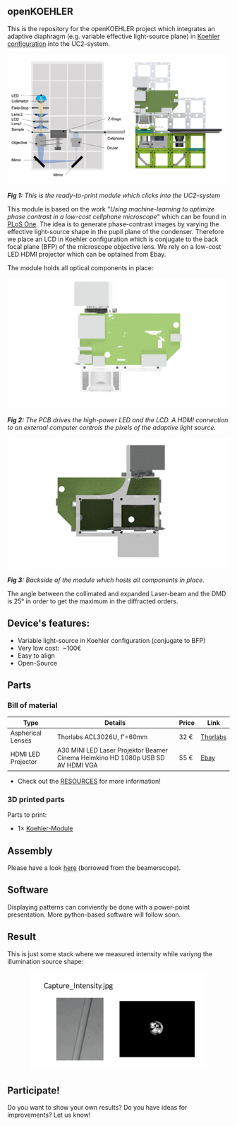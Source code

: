 ## openKOEHLER

This is the repository for the openKOEHLER project which integrates an adaptive diaphragm (e.g. variable effective light-source plane) in [Koehler configuration](https://en.wikipedia.org/wiki/K%C3%B6hler_illumination) into the UC2-system.

<p align="center">
<img src="./IMAGES/Assembly_HDMI_Projector_setup.png" width="500">
</p>

***Fig 1:*** *This is the ready-to-print module which clicks into the UC2-system*


This module is based on the work "*Using machine-learning to optimize phase contrast in a low-cost cellphone microscope*" which can be found in [PLoS One](https://journals.plos.org/plosone/article/authors?id=10.1371/journal.pone.0192937). The idea is to generate phase-contrast images by varying the effective light-source shape in the pupil plane of the condenser. Therefore we place an LCD in Koehler configuration which is conjugate to the back focal plane (BFP) of the microscope objective lens. We rely on a low-cost LED HDMI projector which can be optained from Ebay.


The module holds all optical components in place:

<p align="center">
<img src="./IMAGES/Assembly_HDMI_Projector.png" width="500">
</p>

***Fig 2:*** *The PCB drives the high-power LED and the LCD. A HDMI connection to an external computer controls the pixels of the adaptive light source.*


<p align="center">
<img src="./IMAGES/Assembly_HDMI_Projector_1.png" width="500">
</p>

***Fig 3:*** *Backside of the module which hosts all components in place.*


The angle between the collimated and expanded Laser-beam and the DMD is 25° in order to get the maximum in the diffracted orders.


## Device's features:

- Variable light-source in Koehler configuration (conjugate to BFP)
- Very low cost:  ~100€
- Easy to align
- Open-Source

## Parts

### Bill of material

|  Type | Details  |  Price | Link  |
|---|---|---|---|
| Aspherical Lenses |  Thorlabs ACL3026U, f'=60mm |  32 € | [Thorlabs](https://www.thorlabs.com/thorproduct.cfm?partnumber=ACL3026U-A)  |
| HDMI LED Projector |  A30 MINI LED Laser Projektor Beamer Cinema Heimkino HD 1080p USB SD AV HDMI VGA |  55 € | [Ebay](https://www.ebay.de/itm/A30-MINI-LED-Laser-Projektor-Beamer-Cinema-Heimkino-HD-1080p-USB-SD-AV-HDMI-VGA/283179326469?epid=21010262499&hash=item41eecd9c05:g:S6IAAOSw-BJfmrYj)  |
* Check out the [RESOURCES](../../TUTORIALS/RESOURCES) for more information!


### 3D printed parts

Parts to print:

* 1× [Koehler-Module](./STL/Assembly_HDMI_Projector_30_Cube_Projector_frame_10)


## Assembly

Please have a look [here](./DOCS/Beamerscope_Instructions) (borrowed from the beamerscope). 

## Software  

Displaying patterns can conviently be done with a power-point presentation. More python-based software will follow soon. 

## Result

This is just some stack where we measured intensity while variyng the illumination source shape:
<p align="center">
<img src="./DOCS/Comparison_Illopt.gif" width="400">
</p>



## Participate!

Do you want to show your own results? Do you have ideas for improvements? Let us know!
